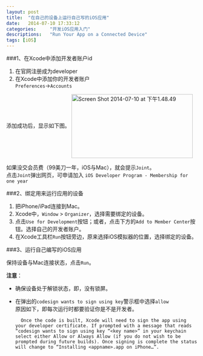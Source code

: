 ```yaml
---
layout: post
title:  "在自己的设备上运行自己写的iOS应用"
date:   2014-07-10 17:33:12
categories: 	"开发iOS应用入门"
descriptions:	"Run Your App on a Connected Device" 
tags: [iOS]
---
```



###1、在Xcode中添加开发者账户id
1. 在官网注册成为developer
2. 在Xcode中添加你的开发者账户  
`Preferences`->`Accounts`

添加成功后，显示如下图。
<a href="https://www.flickr.com/photos/126036794@N04/14614922791" title="Screen Shot 2014-07-10 at 下午1.48.49 by haiyi qian, on Flickr"><img src="https://farm6.staticflickr.com/5531/14614922791_3d0255084c_n.jpg" width="320" height="168" alt="Screen Shot 2014-07-10 at 下午1.48.49" align="center"></a>

如果没交会员费（99美刀一年，iOS与Mac），就会提示`Joint`。  
点击`Joint`弹出网页，可申请加入
`iOS Developer Program - Membership for one year`





###2、绑定用来运行应用的设备
1. 把iPhone/iPad连接到Mac。
2. Xcode中，`Window` > `Organizer`，选择需要绑定的设备。
3. 点击`Use for Development`按钮；或者，点击下方的`Add to Member Center`按钮。选择自己的开发者账户。
4. 在Xcode工具栏`Run`按钮旁边，原来选择iOS模拟器的位置，选择绑定的设备。

###3、运行自己编写的iOS应用

保持设备与Mac连接状态，点击`Run`。  

**注意**：

+ 确保设备处于解锁状态，即，没有锁屏。
+ 在弹出的`codesign wants to sign using key`警示框中选择`allow`    
原因如下，即每次运行时都要验证你是不是开发者。
	
		Once the code is built, Xcode will need to sign the app using your developer certificate. If prompted with a message that reads “codesign wants to sign using key “<key name>” in your keychain select either Allow or Always Allow (if you do not wish to be prompted during future builds). Once signing is complete the status will change to “Installing <appname>.app on iPhone…”.


